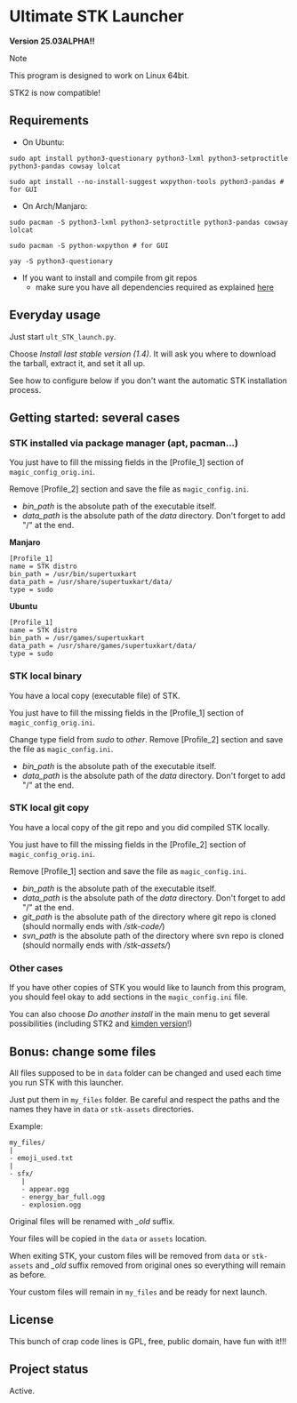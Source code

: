 # Ultimate STK Launcher

**Version 25.03ALPHA!!**

> [!NOTE] 
> This program is designed to work on Linux 64bit.
>
> STK2 is now compatible!

## Requirements

- On Ubuntu:
```
sudo apt install python3-questionary python3-lxml python3-setproctitle python3-pandas cowsay lolcat
```
```
sudo apt install --no-install-suggest wxpython-tools python3-pandas # for GUI
```

- On Arch/Manjaro:
```
sudo pacman -S python3-lxml python3-setproctitle python3-pandas cowsay lolcat
```
```
sudo pacman -S python-wxpython # for GUI
```
```
yay -S python3-questionary
```

- If you want to install and compile from git repos
   - make sure you have all dependencies required as explained [here](https://github.com/supertuxkart/stk-code/blob/master/INSTALL.md)

## Everyday usage

Just start `ult_STK_launch.py`.

Choose *Install last stable version (1.4)*. It will ask you where to download the tarball, extract it, and set it all up.

See how to configure below if you don't want the automatic STK installation process.


## Getting started: several cases

### STK installed via package manager (apt, pacman...)

You just have to fill the missing fields in the \[Profile_1\] section of `magic_config_orig.ini`.

Remove \[Profile_2\] section and save the file as `magic_config.ini`.

- *bin_path* is the absolute path of the executable itself.
- *data_path* is the absolute path of the *data* directory. Don't forget to add "/" at the end.

**Manjaro**
```
[Profile_1]
name = STK distro
bin_path = /usr/bin/supertuxkart
data_path = /usr/share/supertuxkart/data/
type = sudo
```

**Ubuntu**
```
[Profile_1]
name = STK distro
bin_path = /usr/games/supertuxkart
data_path = /usr/share/games/supertuxkart/data/
type = sudo
```

### STK local binary

You have a local copy (executable file) of STK.

You just have to fill the missing fields in the \[Profile_1\] section of `magic_config_orig.ini`.

Change type field from *sudo* to *other*. Remove \[Profile_2\] section and save the file as `magic_config.ini`.

- *bin_path* is the absolute path of the executable itself.
- *data_path* is the absolute path of the *data* directory. Don't forget to add "/" at the end.


### STK local git copy

You have a local copy of the git repo and you did compiled STK locally.

You just have to fill the missing fields in the \[Profile_2\] section of `magic_config_orig.ini`.

Remove \[Profile_1\] section and save the file as `magic_config.ini`.


- *bin_path* is the absolute path of the executable itself.
- *data_path* is the absolute path of the *data* directory. Don't forget to add "/" at the end.
- *git_path* is the absolute path of the directory where git repo is cloned (should normally ends with */stk-code/*)
- *svn_path* is the absolute path of the directory where svn repo is cloned (should normally ends with */stk-assets/*)


### Other cases

If you have other copies of STK you would like to launch from this program, you should feel okay to add sections in the `magic_config.ini` file.

You can also choose *Do another install* in the main menu to get several possibilities (including STK2 and [kimden version](https://github.com/kimden/stk-code)!)


## Bonus: change some files

All files supposed to be in `data` folder can be changed and used each time you run STK with this launcher.

Just put them in `my_files` folder. Be careful and respect the paths and the names they have in `data` or `stk-assets` directories.

Example:

```
my_files/
|
- emoji_used.txt
|
- sfx/
   |
   - appear.ogg
   - energy_bar_full.ogg
   - explosion.ogg
```

Original files will be renamed with *_old* suffix.

Your files will be copied in the `data` or `assets` location.

When exiting STK, your custom files will be removed from `data` or `stk-assets` and *_old* suffix removed from original ones so everything will remain as before.

Your custom files will remain in `my_files` and be ready for next launch.

## License
This bunch of crap code lines is GPL, free, public domain, have fun with it!!!

## Project status
Active.
